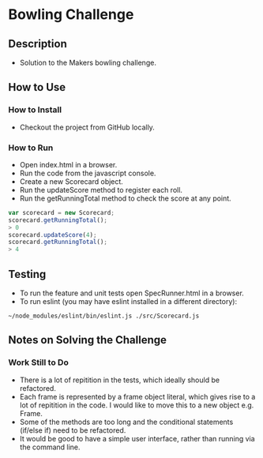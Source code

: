 
# Bowling Challenge

## Description

* Solution to the Makers bowling challenge.

## How to Use

### How to Install

* Checkout the project from GitHub locally.

### How to Run

* Open index.html in a browser.
* Run the code from the javascript console.
* Create a new Scorecard object.
* Run the updateScore method to register each roll.
* Run the getRunningTotal method to check the score at any point.

```javascript
var scorecard = new Scorecard;
scorecard.getRunningTotal();
> 0
scorecard.updateScore(4);
scorecard.getRunningTotal();
> 4
```

## Testing

* To run the feature and unit tests open SpecRunner.html in a browser.
* To run eslint (you may have eslint installed in a different directory):

```console
~/node_modules/eslint/bin/eslint.js ./src/Scorecard.js
```

## Notes on Solving the Challenge

### Work Still to Do

* There is a lot of repitition in the tests, which ideally should be refactored.
* Each frame is represented by a frame object literal, which gives rise to a lot of repitition in the code. I would like to move this to a new object e.g. Frame.
* Some of the methods are too long and the conditional statements (if/else if) need to be refactored.
* It would be good to have a simple user interface, rather than running via the command line.
